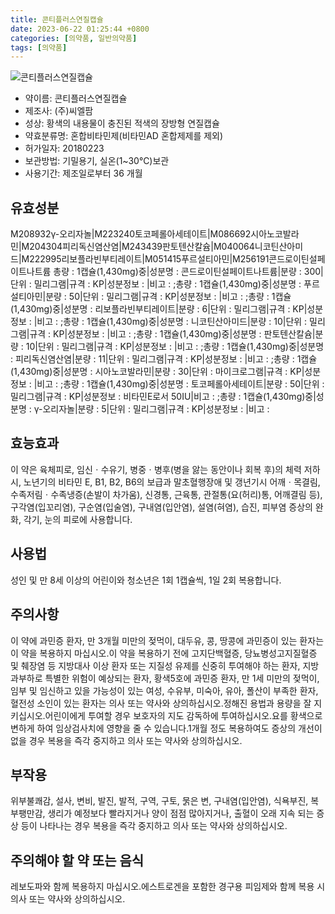 ```yaml
---
title: 콘티플러스연질캡슐
date: 2023-06-22 01:25:44 +0800
categories: [의약품, 일반의약품]
tags: [의약품]
---
```

![콘티플러스연질캡슐](https://nedrug.mfds.go.kr/pbp/cmn/itemImageDownload/1N_ONkylBmB)

- 약이름: 콘티플러스연질캡슐
- 제조사: (주)씨엘팜
- 성상: 황색의 내용물이 충진된 적색의 장방형 연질캡슐
- 약효분류명: 혼합비타민제(비타민AD 혼합제제를 제외)
- 허가일자: 20180223
- 보관방법: 기밀용기, 실온(1~30℃)보관
- 사용기간: 제조일로부터 36 개월
## 유효성분
M208932γ-오리자놀|M223240토코페롤아세테이트|M086692시아노코발라민|M204304피리독신염산염|M243439판토텐산칼슘|M040064니코틴산아미드|M222995리보플라빈부티레이트|M051415푸르설티아민|M256191콘드로이틴설페이트나트륨
총량 : 1캡슐(1,430mg)중|성분명 : 콘드로이틴설페이트나트륨|분량 : 300|단위 : 밀리그램|규격 : KP|성분정보 : |비고 : ;총량 : 1캡슐(1,430mg)중|성분명 : 푸르설티아민|분량 : 50|단위 : 밀리그램|규격 : KP|성분정보 : |비고 : ;총량 : 1캡슐(1,430mg)중|성분명 : 리보플라빈부티레이트|분량 : 6|단위 : 밀리그램|규격 : KP|성분정보 : |비고 : ;총량 : 1캡슐(1,430mg)중|성분명 : 니코틴산아미드|분량 : 10|단위 : 밀리그램|규격 : KP|성분정보 : |비고 : ;총량 : 1캡슐(1,430mg)중|성분명 : 판토텐산칼슘|분량 : 10|단위 : 밀리그램|규격 : KP|성분정보 : |비고 : ;총량 : 1캡슐(1,430mg)중|성분명 : 피리독신염산염|분량 : 11|단위 : 밀리그램|규격 : KP|성분정보 : |비고 : ;총량 : 1캡슐(1,430mg)중|성분명 : 시아노코발라민|분량 : 30|단위 : 마이크로그램|규격 : KP|성분정보 : |비고 : ;총량 : 1캡슐(1,430mg)중|성분명 : 토코페롤아세테이트|분량 : 50|단위 : 밀리그램|규격 : KP|성분정보 : 비타민E로서 50IU|비고 : ;총량 : 1캡슐(1,430mg)중|성분명 : γ-오리자놀|분량 : 5|단위 : 밀리그램|규격 : KP|성분정보 : |비고 :
## 효능효과
이 약은 육체피로, 임신ㆍ수유기, 병중ㆍ병후(병을 앓는 동안이나 회복 후)의 체력 저하 시, 노년기의 비타민 E, B1, B2, B6의 보급과 말초혈행장애 및 갱년기시 어깨ㆍ목결림, 수족저림ㆍ수족냉증(손발이 차가움), 신경통, 근육통, 관절통(요(허리)통, 어깨결림 등), 구각염(입꼬리염), 구순염(입술염), 구내염(입안염), 설염(혀염), 습진, 피부염 증상의 완화, 각기, 눈의 피로에 사용합니다.
## 사용법
성인 및 만 8세 이상의 어린이와 청소년은 1회 1캡슐씩, 1일 2회 복용합니다.
## 주의사항
이 약에 과민증 환자, 만 3개월 미만의 젖먹이, 대두유, 콩, 땅콩에 과민증이 있는 환자는 이 약을 복용하지 마십시오.이 약을 복용하기 전에 고지단백혈증, 당뇨병성고지질혈증 및 췌장염 등 지방대사 이상 환자 또는 지질성 유제를 신중히 투여해야 하는 환자, 지방과부하로 특별한 위험이 예상되는 환자, 황색5호에 과민증 환자, 만 1세 미만의 젖먹이, 임부 및 임신하고 있을 가능성이 있는 여성, 수유부, 미숙아, 유아, 폴산이 부족한 환자, 혈전성 소인이 있는 환자는 의사 또는 약사와 상의하십시오.정해진 용법과 용량을 잘 지키십시오.어린이에게 투여할 경우 보호자의 지도 감독하에 투여하십시오.요를 황색으로 변하게 하여 임상검사치에 영향을 줄 수 있습니다.1개월 정도 복용하여도 증상의 개선이 없을 경우 복용을 즉각 중지하고 의사 또는 약사와 상의하십시오.
## 부작용
위부불쾌감, 설사, 변비, 발진, 발적, 구역, 구토, 묽은 변, 구내염(입안염), 식욕부진, 복부팽만감, 생리가 예정보다 빨라지거나 양이 점점 많아지거나, 출혈이 오래 지속 되는 증상 등이 나타나는 경우 복용을 즉각 중지하고 의사 또는 약사와 상의하십시오.
## 주의해야 할 약 또는 음식
레보도파와 함께 복용하지 마십시오.에스트로겐을 포함한 경구용 피임제와 함께 복용 시 의사 또는 약사와 상의하십시오.
